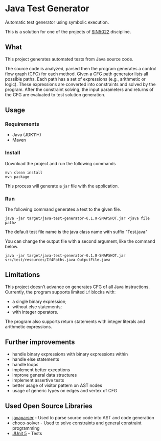 # Java Test Generator
Automatic test generator using symbolic execution.

This is a solution for one of the projects of [SIN5022](https://uspdigital.usp.br/janus/componente/disciplinasOferecidasInicial.jsf?action=3&sgldis=SIN5022) discipline.

## What

This project generates automated tests from Java source code.

The source code is analyzed, parsed then the program generates a control flow graph (CFG) for each method. Given a CFG path generator lists all possible paths. Each path has a set of expressions (e.g., arithmetic or logic).
These expressions are converted into constraints and solved by the program. After the constraint solving, the input parameters and returns of the CFG are evaluated to test solution generation.

## Usage

### Requirements
- Java (JDK11+)
- Maven

### Install

Download the project and run the following commands

```shell
mvn clean install
mvn package
```

This process will generate a `jar` file with the application.

### Run

The following command generates a test to the given file.
```shell
java -jar target/java-test-generator-0.1.0-SNAPSHOT.jar <java file path>
```
The default test file name is the java class name with suffix "Test.java"

You can change the output file with a second argument, like the command below.
```shell
java -jar target/java-test-generator-0.1.0-SNAPSHOT.jar src/test/resources/If4Paths.java OutputFile.java
```
## Limitations
This project doesn't advance on generates CFG of all Java instructions. Currently, the program supports limited `if` blocks with:
- a single binary expression;
- without else statements;
- with integer operators.

The program also supports return statements with integer literals and arithmetic expressions.

## Further improvements
- handle binary expressions with binary expressions within
- handle else statements
- handle loops
- implement better exceptions
- improve general data structures
- implement assertive tests
- better usage of visitor pattern on AST nodes
- usage of generic types on edges and vertex of CFG

## Used Open Source Libraries
- [javaparser](https://github.com/javaparser/javaparser) - Used to parse source code into AST and code generation
- [choco-solver](https://github.com/chocoteam/choco-solver/) - Used to solve constraints and general constraint programming
- [JUnit 5](https://junit.org/junit5/) - Tests


